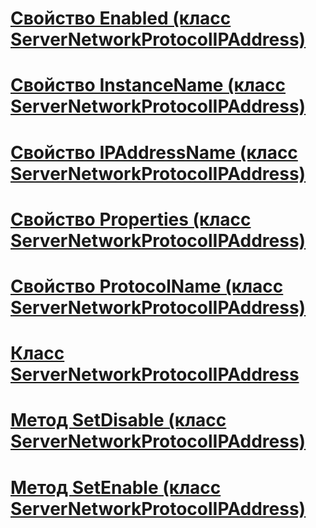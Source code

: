 # [Свойство Enabled (класс ServerNetworkProtocolIPAddress)](enabled-property-servernetworkprotocolipaddress-class.md)
# [Свойство InstanceName (класс ServerNetworkProtocolIPAddress)](instancename-property-servernetworkprotocolipaddress-class.md)
# [Свойство IPAddressName (класс ServerNetworkProtocolIPAddress)](ipaddressname-property-servernetworkprotocolipaddress-class.md)
# [Свойство Properties (класс ServerNetworkProtocolIPAddress)](properties-property-servernetworkprotocolipaddress-class.md)
# [Свойство ProtocolName (класс ServerNetworkProtocolIPAddress)](protocolname-property-servernetworkprotocolipaddress-class.md)
# [Класс ServerNetworkProtocolIPAddress](servernetworkprotocolipaddress-class.md)
# [Метод SetDisable (класс ServerNetworkProtocolIPAddress)](setdisable-method-servernetworkprotocolipaddress-class.md)
# [Метод SetEnable (класс ServerNetworkProtocolIPAddress)](setenable-method-servernetworkprotocolipaddress-class.md)
